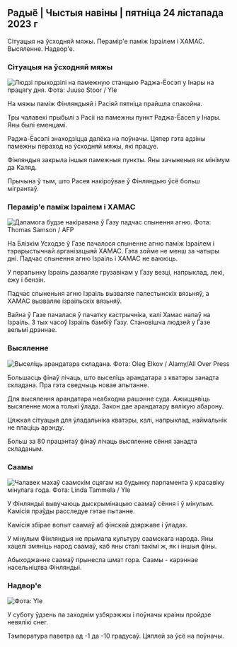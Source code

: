 ## Радыё \| Чыстыя навіны \| пятніца 24 лістапада 2023 г

Сітуацыя на ўсходняй мяжы. Перамір'е паміж Ізраілем і ХАМАС. Высяленне. Надвор'е.

### Сітуацыя на ўсходняй мяжы

![Людзі прыходзілі на памежную станцыю Раджа-Ёосэп у Інары на працягу дня. Фота: Juuso Stoor / Yle](https://images.cdn.yle.fi/image/upload/c_crop,h_3368,w_5986,x_0,y_0/ar_1.7777777777777777,c_fill,g_faces,h_675,w_1200/dpr_1.0/q_auto:eco/f_auto/fl_lossy/v1700827102/39-120618465608fd4818b7)

На мяжы паміж Фінляндыяй і Расіяй пятніца прайшла спакойна.

Тры чалавекі прыбылі з Расіі на памежны пункт Раджа-Ёасеп у Інары. Яны былі еменцамі.

Раджа-Ёасэпі знаходзіцца далёка на поўначы. Цяпер гэта адзіны памежны пераход на ўсходняй мяжы, які працуе.

Фінляндыя закрыла іншыя памежныя пункты. Яны зачыненыя як мінімум да Каляд.

Прычына ў тым, што Расея накіроўвае ў Фінляндыю ўсё больш мігрантаў.

### Перамір'е паміж Ізраілем і ХАМАС

![Дапамога будзе накіравана ў Газу падчас спынення агню. Фота: Thomas Samson / AFP](https://images.cdn.yle.fi/image/upload/c_crop,h_2879,w_5119,x_0,y_533/ar_1.777777777777777,c_fill,g_faces,h_675,w_1200/dpr_1.0/q_auto:eco/f_auto/fl_lossy/v1700822253/39-120580865603d3467a7a)

На Блізкім Усходзе ў Газе пачалося спыненне агню паміж Ізраілем і тэрарыстычнай арганізацыяй ХАМАС. Гэта зойме не менш за чатыры дні. Падчас спынення агню Ізраіль і ХАМАС не ваююць.

У перапынку Ізраіль дазваляе грузавікам у Газу везці, напрыклад, лекі, ежу і бензін.

Падчас спыненьня агню Ізраіль вызваляе палестынскіх вязьняў, а ХАМАС вызваляе ізраільскіх вязьняў.

Вайна ў Газе пачалася ў пачатку кастрычніка, калі Хамас напаў на Ізраіль. З тых часоў Ізраіль бамбіў Газу. Становішча людзей у Газе вельмі дрэннае.

### Высяленне

![Выселіць арандатара складана. Фота: Oleg Elkov / Alamy/All Over Press](https://images.cdn.yle.fi/image/upload/c_crop,h_3182,w_5657,x_121,y_740/ar_1.7777777777777777,c_fill,g_faces,h_675,w_1200/dpr_1.0/q_auto:eco/f_auto/fl_lossy/v1698135288/39-115380264d2449083906)

Большасць фінаў лічаць, што выселіць арандатара з кватэры занадта складана. Пра гэта сведчыць новае апытанне.

Для высялення арандатара неабходна рашэнне суда. Ажыццявіць высяленне можа толькі ўлада. Закон дае арандатару вялікую абарону.

Цяжкая сітуацыя для ўладальніка кватэры, калі, напрыклад, наймальнік не плаціць арэнду.

Больш за 80 працэнтаў фінаў лічаць высяленне сёння занадта складаным.

### Саамы

![Чалавек махаў саамскім сцягам на будынку парламента ў красавіку мінулага года. Фота: Linda Tammela / Yle](https://images.cdn.yle.fi/image/upload/c_crop,h_659,w_1173,x_0,y_133/ar_1.7777777777777777,c_fill,g_faces,h_675,w_1200/dpr_1.0/q_auto:eco/f_auto/fl_lossy/v1693572536/39-10986686437da2797694)

У Фінляндыі вывучаюць дыскрымінацыю саамаў сёння і ў мінулым. Камісія праўды расследуе гэтае пытанне.

Камісія збірае вопыт саамаў аб фінскай дзяржаве і ўладах.

У мінулым Фінляндыя не прымала культуру саамскага народа. Яны хацелі змяніць народ саамаў, каб яны сталі такімі ж, як і іншыя фіны.

Абыходжанне саамаў прынесла шмат гора. Саамы - карэннае насельніцтва Фінляндыі.

### Надвор'е

![ Фота: Yle](https://images.cdn.yle.fi/image/upload/c_crop,h_1080,w_1919,x_0,y_0/ar_1.7777777777777777,c_fill,g_faces,h_675,w_1200/dpr_1.0/q_auto:eco/f_auto/fl_lossy/v1700835658/39-12063856560b12785459)

У суботу ўдзень па заходнім узбярэжжы і поўначы краіны пройдзе невялікі снег.

Тэмпература паветра ад -1 да -10 градусаў. Цяплей за ўсё на поўначы.
